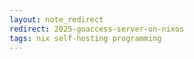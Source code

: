```yaml
---
layout: note_redirect
redirect: 2025-goaccess-server-on-nixos
tags: nix self-hosting programming
---
```

